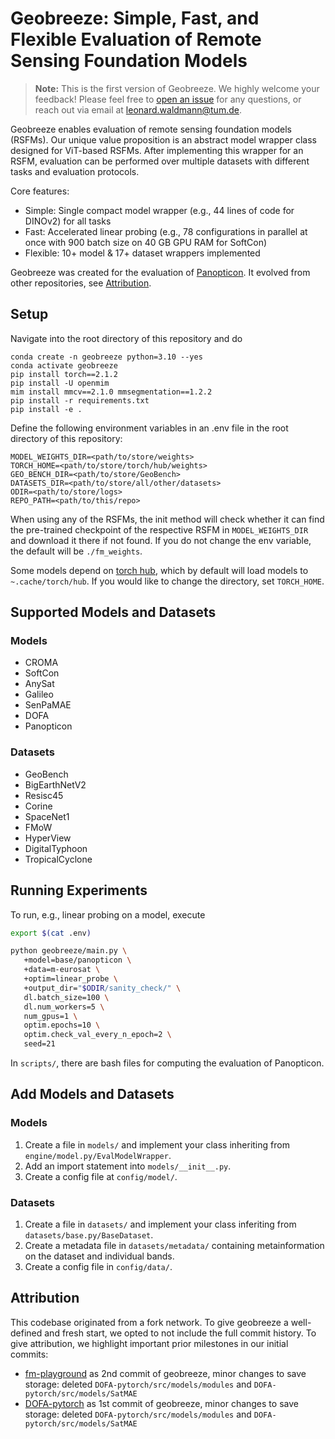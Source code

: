 # Geobreeze: Simple, Fast, and Flexible Evaluation of Remote Sensing Foundation Models

> **Note:** This is the first version of Geobreeze. We highly welcome your feedback! Please feel free to [open an issue](https://github.com/Panopticon-FM/geobreeze/issues) for any questions, or reach out via email at [leonard.waldmann@tum.de](mailto:leonard.waldmann@tum.de).

Geobreeze enables evaluation of remote sensing foundation models (RSFMs). Our unique value proposition is an abstract model wrapper class designed for ViT-based RSFMs. After implementing this wrapper for an RSFM, evaluation can be performed over multiple datasets with different tasks and evaluation protocols.

Core features:
- Simple: Single compact model wrapper (e.g., 44 lines of code for DINOv2) for all tasks
- Fast: Accelerated linear probing (e.g., 78 configurations in parallel at once with 900 batch size on 40 GB GPU RAM for SoftCon)
- Flexible: 10+ model & 17+ dataset wrappers implemented

Geobreeze was created for the evaluation of [Panopticon](https://github.com/Panopticon-FM/panopticon). It evolved from other repositories, see [Attribution](#attribution).

## Setup

Navigate into the root directory of this repository and do
```
conda create -n geobreeze python=3.10 --yes
conda activate geobreeze
pip install torch==2.1.2
pip install -U openmim
mim install mmcv==2.1.0 mmsegmentation==1.2.2
pip install -r requirements.txt
pip install -e .
```

Define the following environment variables in an .env file in the root directory of this repository:
```shell
MODEL_WEIGHTS_DIR=<path/to/store/weights>
TORCH_HOME=<path/to/store/torch/hub/weights>
GEO_BENCH_DIR=<path/to/store/GeoBench>
DATASETS_DIR=<path/to/store/all/other/datasets>
ODIR=<path/to/store/logs>
REPO_PATH=<path/to/this/repo>
```

When using any of the RSFMs, the init method will check whether it can find the pre-trained checkpoint of the respective RSFM in `MODEL_WEIGHTS_DIR` and download it there if not found. If you do not change the env variable, the default will be `./fm_weights`.

Some models depend on [torch hub](https://pytorch.org/docs/stable/hub.html#where-are-my-downloaded-models-saved), which by default will load models to `~.cache/torch/hub`. If you would like to change the directory, set `TORCH_HOME`.



## Supported Models and Datasets

### Models
- CROMA
- SoftCon
- AnySat
- Galileo
- SenPaMAE
- DOFA
- Panopticon

### Datasets
- GeoBench
- BigEarthNetV2
- Resisc45
- Corine
- SpaceNet1
- FMoW
- HyperView
- DigitalTyphoon
- TropicalCyclone




## Running Experiments

To run, e.g., linear probing on a model, execute

```bash
export $(cat .env)

python geobreeze/main.py \
   +model=base/panopticon \
   +data=m-eurosat \
   +optim=linear_probe \
   +output_dir="$ODIR/sanity_check/" \
   dl.batch_size=100 \
   dl.num_workers=5 \
   num_gpus=1 \
   optim.epochs=10 \
   optim.check_val_every_n_epoch=2 \
   seed=21 
```
In `scripts/`, there are bash files for computing the evaluation of Panopticon. 

## Add Models and Datasets
### Models
1. Create a file in `models/` and implement your class inheriting from `engine/model.py/EvalModelWrapper`.
2. Add an import statement into `models/__init__.py`.
3. Create a config file at `config/model/`.

### Datasets
1. Create a file in `datasets/` and implement your class inferiting from `datasets/base.py/BaseDataset`.
2. Create a metadata file in `datasets/metadata/` containing metainformation on the dataset and individual bands.
3. Create a config file in `config/data/`.

## Attribution

This codebase originated from a fork network. To give geobreeze a well-defined and fresh start, we opted to not include the full commit history. To give attribution, we highlight important prior milestones in our initial commits:
- [fm-playground](https://github.com/ando-shah/fm-playground/tree/ecfa7b8c04f28f62ec01a4f7fe8ff8be8c5f53a5) as 2nd commit of geobreeze, minor changes to save storage: deleted `DOFA-pytorch/src/models/modules` and `DOFA-pytorch/src/models/SatMAE`
- [DOFA-pytorch](https://github.com/xiong-zhitong/DOFA-pytorch/tree/b915a2f6d2983c04fd08a270a09e5032e9eb91a9) as 1st commit of geobreeze, minor changes to save storage: deleted `DOFA-pytorch/src/models/modules` and `DOFA-pytorch/src/models/SatMAE`
